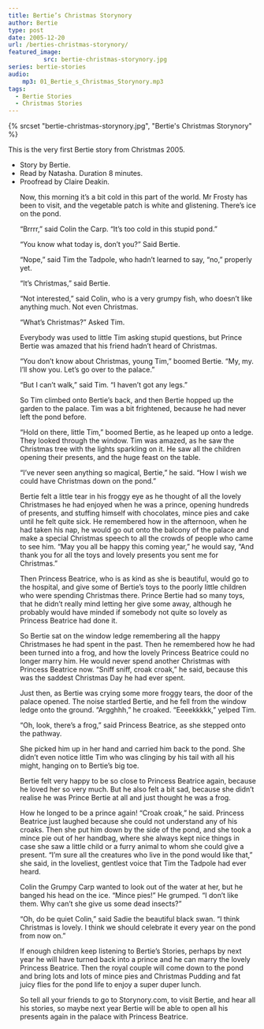 ```yaml
---
title: Bertie’s Christmas Storynory
author: Bertie
type: post
date: 2005-12-20
url: /berties-christmas-storynory/
featured_image: 
          src: bertie-christmas-storynory.jpg
series: bertie-stories
audio:
    mp3: 01_Bertie_s_Christmas_Storynory.mp3
tags:
  - Bertie Stories
  - Christmas Stories
---
```


{% srcset "bertie-christmas-storynory.jpg", "Bertie's Christmas Storynory" %}

This is the very first Bertie story from Christmas 2005.
<ul>
<li>Story by Bertie.</li>
<li>Read by Natasha. Duration 8 minutes.</li>
<li>Proofread by Claire Deakin.</li>
</li>
  
Now, this morning it’s a bit cold in this part of the world. Mr Frosty has been to visit, and the vegetable patch is white and glistening. There’s ice on the pond.

“Brrrr,” said Colin the Carp. “It’s too cold in this stupid pond.”

“You know what today is, don’t you?” Said Bertie.

“Nope,” said Tim the Tadpole, who hadn’t learned to say, “no,” properly yet.

“It’s Christmas,” said Bertie.

“Not interested,” said Colin, who is a very grumpy fish, who doesn’t like anything much. Not even Christmas.

“What’s Christmas?” Asked Tim.

Everybody was used to little Tim asking stupid questions, but Prince Bertie was amazed that his friend hadn’t heard of Christmas.

“You don’t know about Christmas, young Tim,” boomed Bertie. “My, my. I’ll show you. Let’s go over to the palace.”

“But I can’t walk,” said Tim. “I haven’t got any legs.”

So Tim climbed onto Bertie’s back, and then Bertie hopped up the garden to the palace. Tim was a bit frightened, because he had never left the pond before.

“Hold on there, little Tim,” boomed Bertie, as he leaped up onto a ledge. They looked through the window. Tim was amazed, as he saw the Christmas tree with the lights sparkling on it. He saw all the children opening their presents, and the huge feast on the table. 

“I’ve never seen anything so magical, Bertie,” he said. “How I wish we could have Christmas down on the pond.”

Bertie felt a little tear in his froggy eye as he thought of all the lovely Christmases he had enjoyed when he was a prince, opening hundreds of presents, and stuffing himself with chocolates, mince pies and cake until he felt quite sick. He remembered how in the afternoon, when he had taken his nap, he would go out onto the balcony of the palace and make a special Christmas speech to all the crowds of people who came to see him. “May you all be happy this coming year,” he would say, “And thank you for all the toys and lovely presents you sent me for Christmas.”

Then Princess Beatrice, who is as kind as she is beautiful, would go to the hospital, and give some of Bertie’s toys to the poorly little children who were spending Christmas there. Prince Bertie had so many toys, that he didn’t really mind letting her give some away, although he probably would have minded if somebody not quite so lovely as Princess Beatrice had done it.

So Bertie sat on the window ledge remembering all the happy Christmases he had spent in the past. Then he remembered how he had been turned into a frog, and how the lovely Princess Beatrice could no longer marry him. He would never spend another Christmas with Princess Beatrice now. “Sniff sniff, croak croak,” he said, because this was the saddest Christmas Day he had ever spent.

Just then, as Bertie was crying some more froggy tears, the door of the palace opened. The noise startled Bertie, and he fell from the window ledge onto the ground. “Argghhh,” he croaked. “Eeeekkkkk,” yelped Tim.

“Oh, look, there’s a frog,” said Princess Beatrice, as she stepped onto the pathway.

She picked him up in her hand and carried him back to the pond. She didn’t even notice little Tim who was clinging by his tail with all his might, hanging on to Bertie’s big toe.

Bertie felt very happy to be so close to Princess Beatrice again, because he loved her so very much. But he also felt a bit sad, because she didn’t realise he was Prince Bertie at all and just thought he was a frog.

How he longed to be a prince again! “Croak croak,” he said. Princess Beatrice just laughed because she could not understand any of his croaks. Then she put him down by the side of the pond, and she took a mince pie out of her handbag, where she always kept nice things in case she saw a little child or a furry animal to whom she could give a present. “I’m sure all the creatures who live in the pond would like that,” she said, in the loveliest, gentlest voice that Tim the Tadpole had ever heard.

Colin the Grumpy Carp wanted to look out of the water at her, but he banged his head on the ice. “Mince pies!” He grumped. “I don’t like them. Why can’t she give us some dead insects?”

“Oh, do be quiet Colin,” said Sadie the beautiful black swan. “I think Christmas is lovely. I think we should celebrate it every year on the pond from now on.”

If enough children keep listening to Bertie’s Stories, perhaps by next year he will have turned back into a prince and he can marry the lovely Princess Beatrice. Then the royal couple will come down to the pond and bring lots and lots of mince pies and Christmas Pudding and fat juicy flies for the pond life to enjoy a super duper lunch.

So tell all your friends to go to Storynory.com, to visit Bertie, and hear all his stories, so maybe next year Bertie will be able to open all his presents again in the palace with Princess Beatrice.